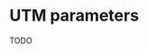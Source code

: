 # UTM parameters

TODO

<!--
?ref=f918bef0ad305bf3996d7c2c49fec7ef&utm_source=plataforma&utm_campaign=MGM&utm_source=plataforma
-->
